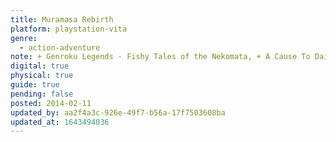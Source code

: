 ```yaml
---
title: Muramasa Rebirth
platform: playstation-vita
genre:
  - action-adventure
note: + Genroku Legends - Fishy Tales of the Nekomata, + A Cause To Daikon For, + A Spirited Seven Nights’ Haunting, + Hell’s Where the Heart Is
digital: true
physical: true
guide: true
pending: false
posted: 2014-02-11
updated_by: aa2f4a3c-926e-49f7-b56a-17f7503608ba
updated_at: 1643494036
---
```

